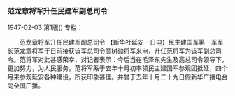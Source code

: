 ### 范龙章将军升任民建军副总司令

1947-02-03
第1版()
专栏：

　　范龙章将军升任民建军副总司令
    【新华社延安一日电】民主建国军第一军军长范龙章将军于日前接获该军总司令高树勋将军来电，升任范将军为该军副总司令。范将军对此甚感荣幸，对记者表示：今后当在毛泽东先生及高总司令领导下，更加努力，为人民服务。范将军系于去年十月初率领民主建国军参观团抵延，四个月来参观延安各种建设，所获印象甚佳。并曾于去年十月二十九日假新华广播电台向全国广播。
